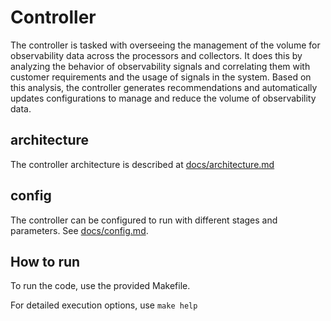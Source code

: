 # Controller

The controller is tasked with overseeing the management of the volume for observability data across the processors and
collectors. It does this by analyzing the behavior of observability signals and correlating them with customer
requirements and the usage of signals in the system. Based on this analysis, the controller generates recommendations
and automatically updates configurations to manage and reduce the volume of observability data.

## architecture

The controller architecture is described at [docs/architecture.md](docs/architecture.md)

## config
The controller can be configured to run with different stages and parameters.
See [docs/config.md](docs/config.md).

## How to run

To run the code, use the provided Makefile.

For detailed execution options, use `make help`

